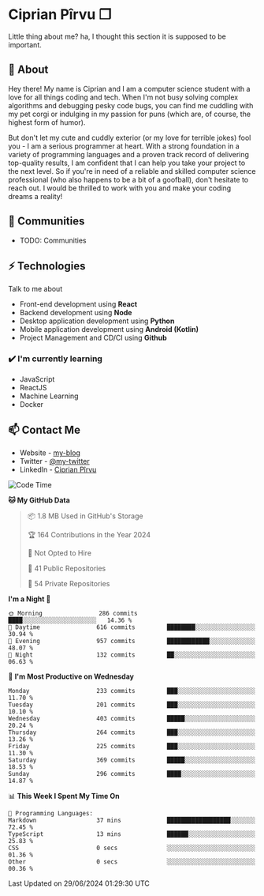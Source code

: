 # Ciprian Pîrvu ❐

Little thing about me? ha, I thought this section it is supposed to be important.

## 🧐 About

Hey there! My name is Ciprian and I am a computer science student with a love for all things coding and tech. When I'm not busy solving complex algorithms and debugging pesky code bugs, you can find me cuddling with my pet corgi or indulging in my passion for puns (which are, of course, the highest form of humor).

But don't let my cute and cuddly exterior (or my love for terrible jokes) fool you - I am a serious programmer at heart. With a strong foundation in a variety of programming languages and a proven track record of delivering top-quality results, I am confident that I can help you take your project to the next level. So if you're in need of a reliable and skilled computer science professional (who also happens to be a bit of a goofball), don't hesitate to reach out. I would be thrilled to work with you and make your coding dreams a reality!

## 👯 Communities

-   TODO: Communities

## ⚡ Technologies

Talk to me about

-   Front-end development using **React**
-   Backend development using **Node**
-   Desktop application development using **Python**
-   Mobile application development using **Android (Kotlin)**
-   Project Management and CD/CI using **Github**

### ✔️ I'm currently learning

-   JavaScript
-   ReactJS
-   Machine Learning
-   Docker

## 📫 Contact Me

-   Website - [my-blog]()
-   Twitter - [@my-twitter]()
-   LinkedIn - [Ciprian Pîrvu](https://www.linkedin.com/in/p%C3%AErvu-ciprian-cristian-4415991b1/)

<!--START_SECTION:waka-->
![Code Time](http://img.shields.io/badge/Code%20Time-2%2C107%20hrs%2037%20mins-blue)

**🐱 My GitHub Data** 

> 📦 1.8 MB Used in GitHub's Storage 
 > 
> 🏆 164 Contributions in the Year 2024
 > 
> 🚫 Not Opted to Hire
 > 
> 📜 41 Public Repositories 
 > 
> 🔑 54 Private Repositories 
 > 
**I'm a Night 🦉** 

```text
🌞 Morning                286 commits         ████░░░░░░░░░░░░░░░░░░░░░   14.36 % 
🌆 Daytime                616 commits         ████████░░░░░░░░░░░░░░░░░   30.94 % 
🌃 Evening                957 commits         ████████████░░░░░░░░░░░░░   48.07 % 
🌙 Night                  132 commits         ██░░░░░░░░░░░░░░░░░░░░░░░   06.63 % 
```
📅 **I'm Most Productive on Wednesday** 

```text
Monday                   233 commits         ███░░░░░░░░░░░░░░░░░░░░░░   11.70 % 
Tuesday                  201 commits         ███░░░░░░░░░░░░░░░░░░░░░░   10.10 % 
Wednesday                403 commits         █████░░░░░░░░░░░░░░░░░░░░   20.24 % 
Thursday                 264 commits         ███░░░░░░░░░░░░░░░░░░░░░░   13.26 % 
Friday                   225 commits         ███░░░░░░░░░░░░░░░░░░░░░░   11.30 % 
Saturday                 369 commits         █████░░░░░░░░░░░░░░░░░░░░   18.53 % 
Sunday                   296 commits         ████░░░░░░░░░░░░░░░░░░░░░   14.87 % 
```


📊 **This Week I Spent My Time On** 

```text
💬 Programming Languages: 
Markdown                 37 mins             ██████████████████░░░░░░░   72.45 % 
TypeScript               13 mins             ██████░░░░░░░░░░░░░░░░░░░   25.83 % 
CSS                      0 secs              ░░░░░░░░░░░░░░░░░░░░░░░░░   01.36 % 
Other                    0 secs              ░░░░░░░░░░░░░░░░░░░░░░░░░   00.36 % 
```


 Last Updated on 29/06/2024 01:29:30 UTC
<!--END_SECTION:waka-->
